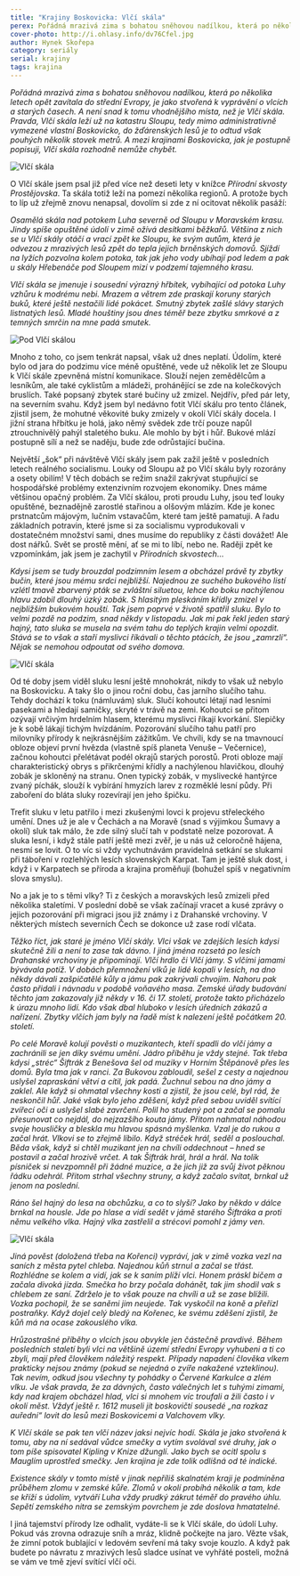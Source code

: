 ```yaml
---
title: "Krajiny Boskovicka: Vlčí skála"
perex: Pořádná mrazivá zima s bohatou sněhovou nadílkou, která po několika letech opět zavítala do střední Evropy, je jako stvořená k vyprávění o vlcích a starých časech. A není snad k tomu vhodnějšího místa, než je Vlčí skála.
cover-photo: http://i.ohlasy.info/dv76Cfel.jpg
author: Hynek Skořepa
category: seriály
serial: krajiny
tags: krajina
---
```


*Pořádná mrazivá zima s bohatou sněhovou nadílkou, která po několika letech opět zavítala do střední Evropy, je jako stvořená k vyprávění o vlcích a starých časech. A není snad k tomu vhodnějšího místa, než je Vlčí skála. Pravda, Vlčí skála leží už na katastru Sloupu, tedy mimo administrativně vymezené vlastní Boskovicko, do žďárenských lesů je to odtud však pouhých několik stovek metrů. A mezi krajinami Boskovicka, jak je postupně popisuji, Vlčí skála rozhodně nemůže chybět.*

<img src="http://i.ohlasy.info/Pw2HsDf.jpg" alt="Vlčí skála" class="img-responsive img-popup" data-author="Hynek Skořepa">

O Vlčí skále jsem psal již před více než deseti lety v knížce *Přírodní skvosty Prostějovska*. Ta skála totiž leží na pomezí několika regionů. A protože bych to líp už zřejmě znovu nenapsal, dovolím si zde z ní ocitovat několik pasáží: 

*Osamělá skála nad potokem Luha severně od Sloupu v Moravském krasu. Jindy spíše opuštěné údolí v zimě ožívá desítkami běžkařů. Většina z nich se u Vlčí skály otáčí a vrací zpět ke Sloupu, ke svým autům, která je odvezou z mrazivých lesů zpět do tepla jejich brněnských domovů. Sjíždí na lyžích pozvolna kolem potoka, tak jak jeho vody ubíhají pod ledem a pak u skály Hřebenáče pod Sloupem mizí v podzemí tajemného krasu.*

*Vlčí skála se jmenuje i sousední výrazný hřbítek, vybíhající od potoka Luhy vzhůru k modrému nebi. Mrazem a větrem zde praskají koruny starých buků, které ještě nestačili lidé pokácet. Smutný zbytek zašlé slávy starých listnatých lesů. Mladé houštiny jsou dnes téměř beze zbytku smrkové a z temných smrčin na mne padá smutek.*

<img src="http://i.ohlasy.info/dv76Cfe.jpg" alt="Pod Vlčí skálou" class="img-responsive img-popup" data-author="Hynek Skořepa">

Mnoho z toho, co jsem tenkrát napsal, však už dnes neplatí. Údolím, které bylo od jara do podzimu více méně opuštěné, vede už několik let ze Sloupu k Vlčí skále zpevněná místní komunikace. Slouží nejen zemědělcům a lesníkům, ale také cyklistům a mládeži, prohánějící se zde na kolečkových bruslích. Také popsaný zbytek staré bučiny už zmizel. Nejdřív, před pár lety, na severním svahu. Když jsem byl nedávno fotit Vlčí skálu pro tento článek, zjistil jsem, že mohutné věkovité buky zmizely v okolí Vlčí skály docela. I jižní strana hřbítku je holá, jako němý svědek zde trčí pouze napůl ztrouchnivělý pahýl staletého buku. Ale mohlo by být i hůř. Bukové mlází postupně sílí a než se naděju, bude zde odrůstající bučina.

Největší „šok“ při návštěvě Vlčí skály jsem pak zažil ještě v posledních letech reálného socialismu. Louky od Sloupu až po Vlčí skálu byly rozorány a osety obilím! V těch dobách se režim snažil zakrývat stupňující se hospodářské problémy extenzivním rozvojem ekonomiky. Dnes máme většinou opačný problém. Za Vlčí skálou, proti proudu Luhy, jsou teď louky opuštěné, beznadějně zarostlé stařinou a olšovým mlázím. Kde je konec prstnatcům májovým, lučním vstavačům, které tam ještě pamatuji. A řadu základních potravin, které jsme si za socialismu vyprodukovali v dostatečném množství sami, dnes musíme do republiky z části dovážet! Ale dost nářků. Svět se prostě mění, ať se mi to líbí, nebo ne. Raději zpět ke vzpomínkám, jak jsem je zachytil v *Přírodních skvostech*…

*Kdysi jsem se tudy brouzdal podzimním lesem a obcházel právě ty zbytky bučin, které jsou mému srdci nejbližší. Najednou ze suchého bukového listí vzlétl tmavě zbarvený pták se zvláštní siluetou, lehce do boku nachýlenou hlavu zdobil dlouhý úzký zobák. S hlasitým pleskáním křídly zmizel v nejbližším bukovém houští. Tak jsem poprvé v životě spatřil sluku. Bylo to velmi pozdě na podzim, snad někdy v listopadu. Jak mi pak řekl jeden starý hajný, tato sluka se musela na svém tahu do teplých krajin velmi opozdit. Stává se to však a staří myslivci říkávali o těchto ptácích, že jsou „zamrzlí“. Nějak se nemohou odpoutat od svého domova.*

<img src="http://i.ohlasy.info/8Kn1f6q.jpg" alt="Vlčí skála" class="img-responsive img-popup" data-author="Hynek Skořepa">

Od té doby jsem viděl sluku lesní ještě mnohokrát, nikdy to však už nebylo na Boskovicku. A taky šlo o jinou roční dobu, čas jarního slučího tahu. Tehdy dochází k toku (námluvám) sluk. Slučí kohoutci létají nad lesními pasekami a hledají samičky, skryté v trávě na zemi. Kohoutci se přitom ozývají vrčivým hrdelním hlasem, kterému myslivci říkají kvorkání. Slepičky je k sobě lákají tichým hvízdáním. Pozorování slučího tahu patří pro milovníky přírody k nejkrásnějším zážitkům. Ve chvíli, kdy se na tmavnoucí obloze objeví první hvězda (vlastně spíš planeta Venuše – Večernice), začnou kohoutci přelétávat podél okrajů starých porostů. Proti obloze mají charakteristický obrys s přikrčenými křídly a nachýlenou hlavičkou, dlouhý zobák je skloněný na stranu. Onen typický zobák, v myslivecké hantýrce zvaný píchák, slouží k vybírání hmyzích larev z rozměklé lesní půdy. Při zaboření do bláta sluky rozevírají jen jeho špičku.

Trefit sluku v letu patřilo i mezi zkušenými lovci k projevu střeleckého umění. Dnes už je ale v Čechách a na Moravě (snad s výjimkou Šumavy a okolí) sluk tak málo, že zde silný slučí tah v podstatě nelze pozorovat. A sluka lesní, i když stále patří ještě mezi zvěř, je u nás už celoročně hájena, nesmí se lovit. O to víc si vždy vychutnávám pravidelná setkání se slukami při táboření v rozlehlých lesích slovenských Karpat. Tam je ještě sluk dost, i když i v Karpatech se příroda a krajina proměňují (bohužel spíš v negativním slova smyslu).

No a jak je to s těmi vlky? Ti z českých a moravských lesů zmizeli před několika staletími. V poslední době se však začínají vracet a kusé zprávy o jejich pozorování při migraci jsou již známy i z Drahanské vrchoviny. V některých místech severních Čech se dokonce už zase rodí vlčata.

*Těžko říct, jak staré je jméno Vlčí skály. Vlci však ve zdejších lesích kdysi skutečně žili a není to zase tak dávno. I jiná jména rozsetá po lesích Drahanské vrchoviny je připomínají. Vlčí hrdlo či Vlčí jámy. S vlčími jamami bývávala potíž. V dobách přemnožení vlků je lidé kopali v lesích, na dno někdy dávali zašpičatělé kůly a jámu pak zakrývali chvojím. Nahoru pak často přidali i návnadu v podobě voňavého masa. Zemské úřady budování těchto jam zakazovaly již někdy v 16. či 17. století, protože takto přicházelo k úrazu mnoho lidí. Kdo však dbal hluboko v lesích úředních zákazů a nařízení. Zbytky vlčích jam byly na řadě míst k nalezení ještě počátkem 20. století.*

*Po celé Moravě kolují pověsti o muzikantech, kteří spadli do vlčí jámy a zachránili se jen díky svému umění. Jádro příběhu je vždy stejné. Tak třeba kdysi „stréc“ Šiftrák z Benešova šel od muziky v Horním Štěpánově přes les domů. Byla tma jak v ranci. Za Bukovou zabloudil, sešel z cesty a najednou uslyšel zapraskání větví a cítil, jak padá. Žuchnul sebou na dno jámy a zaklel. Ale když si ohmatal všechny kosti a zjistil, že jsou celé, byl rád, že neskončil hůř. Jaké však bylo jeho zděšení, když před sebou uviděl svítící zvířecí oči a uslyšel slabé zavrčení. Polil ho studený pot a začal se pomalu přesunovat co nejdál, do nejzazšího kouta jámy. Přitom nahmatal náhodou svoje housličky a bleskla mu hlavou spásná myšlenka. Vzal je do rukou a začal hrát. Vlkovi se to zřejmě líbilo. Když stréček hrál, seděl a poslouchal. Běda však, když si chtěl muzikant jen na chvíli oddechnout – hned se postavil a začal hrozivě vrčet. A tak Šiftrák hrál, hrál a hrál. Na tolik písniček si nevzpomněl při žádné muzice, a že jich již za svůj život pěknou řádku odehrál. Přitom strhal všechny struny, a když začalo svítat, brnkal už jenom na poslední.*

*Ráno šel hajný do lesa na obchůzku, a co to slyší? Jako by někdo v dálce brnkal na housle. Jde po hlase a vidí sedět v jámě starého Šiftráka a proti němu velkého vlka. Hajný vlka zastřelil a strécovi pomohl z jámy ven.*

<img src="http://i.ohlasy.info/vd4nmFm.jpg" alt="Vlčí skála" class="img-responsive img-popup" data-author="Hynek Skořepa">

*Jiná pověst (doložená třeba na Kořenci) vypráví, jak v zimě vozka vezl na saních z města pytel chleba. Najednou kůň strnul a začal se třást. Rozhlédne se kolem a vidí, jak se k saním plíží vlci. Honem práskl bičem a začala divoká jízda. Smečka ho brzy počala dohánět, tak jim shodil vak s chlebem ze saní. Zdrželo je to však pouze na chvíli a už se zase blížili. Vozka pochopil, že se saněmi jim neujede. Tak vyskočil na koně a přeřízl postraňky. Když dojel celý bledý na Kořenec, ke svému zděšení zjistil, že kůň má na ocase zakouslého vlka.*

*Hrůzostrašné příběhy o vlcích jsou obvykle jen částečně pravdivé. Během posledních staletí byli vlci na většině území střední Evropy vyhubeni a ti co zbyli, mají před člověkem náležitý respekt. Případy napadení člověka vlkem prakticky nejsou známy (pokud se nejedná o zvíře nakažené vzteklinou). Tak nevím, odkud jsou všechny ty pohádky o Červené Karkulce a zlém vlku. Je však pravda, že za dávných, často válečných let s tuhými zimami, kdy nad krajem obcházel hlad, vlci si mnohem víc troufali a žili často i v okolí měst. Vždyť ještě r. 1612 museli jít boskovičtí sousedé „na rozkaz auřední“ lovit do lesů mezi Boskovicemi a Valchovem vlky.*

*K Vlčí skále se pak ten vlčí název jaksi nejvíc hodí. Skála je jako stvořená k tomu, aby na ní sedával vůdce smečky a vytím svolával své druhy, jak o tom píše spisovatel Kipling v Knize džunglí. Jako bych se ocitl spolu s Mauglím uprostřed smečky. Jen krajina je zde tolik odlišná od té indické.*

*Existence skály v tomto místě v jinak nepříliš skalnatém kraji je podmíněna průběhem zlomu v zemské kůře. Zlomů v okolí probíhá několik a tam, kde se kříží s údolím, vytváří Luha vždy prudký zákrut téměř do pravého úhlu. Sepětí zemského nitra se zemským povrchem je zde doslova hmatatelné.*

I jiná tajemství přírody lze odhalit, vydáte-li se k Vlčí skále, do údolí Luhy. Pokud vás zrovna odrazuje sníh a mráz, klidně počkejte na jaro. Vězte však, že zimní potok bublající v ledovém sevření má taky svoje kouzlo. A když pak budete po návratu z mrazivých lesů sladce usínat ve vyhřáté posteli, možná se vám ve tmě zjeví svítící vlčí oči.
